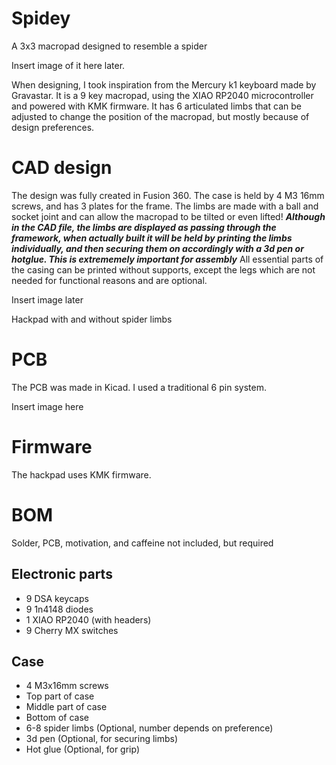 # Spidey
A 3x3 macropad designed to resemble a spider

Insert image of it here later. 

When designing, I took inspiration from the Mercury k1 keyboard made by Gravastar. It is a 9 key macropad, using the XIAO RP2040 microcontroller and powered with KMK firmware. It has 6 articulated limbs that can be adjusted to change the position of the macropad, but mostly because of design preferences. 

# CAD design

The design was fully created in Fusion 360. The case is held by 4 M3 16mm screws, and has 3 plates for the frame. The limbs are made with a ball and socket joint and can allow the macropad to be tilted or even lifted!  _**Although in the CAD file, the limbs are displayed as passing through the framework, when actually built it will be held by printing the limbs individually, and then securing them on accordingly with a 3d pen or hotglue. This is extrememely important for assembly**_ All essential parts of the casing can be printed without supports, except the legs which are not needed for functional reasons and are optional.

Insert image later

Hackpad with and without spider limbs

# PCB
The PCB was made in Kicad. I used a traditional 6 pin system.

Insert image here

# Firmware
The hackpad uses KMK firmware.

# BOM
Solder, PCB, motivation, and caffeine not included, but required

## Electronic parts
 - 9 DSA keycaps
 - 9 1n4148 diodes
 - 1 XIAO RP2040 (with headers)
 - 9 Cherry MX switches

## Case
 - 4 M3x16mm screws
 - Top part of case
 - Middle part of case
 - Bottom of case
 - 6-8 spider limbs (Optional, number depends on preference)
 - 3d pen (Optional, for securing limbs)
 - Hot glue (Optional, for grip)
